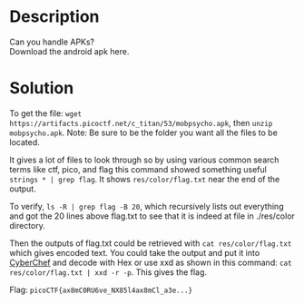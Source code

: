 # Description

Can you handle APKs? <br>
Download the android apk here.

# Solution

To get the file: `wget https://artifacts.picoctf.net/c_titan/53/mobpsycho.apk`, then `unzip mobpsycho.apk`. Note: Be sure to be the folder you want all the files to be located. 

It gives a lot of files to look through so by using various common search terms like ctf, pico, and flag this command showed something useful `strings * | grep flag`. It shows `res/color/flag.txt` near the end of the output.

To verify, `ls -R | grep flag -B 20`, which recursively lists out everything and got the 20 lines above flag.txt to see that it is indeed at file in ./res/color directory.

Then the outputs of flag.txt could be retrieved with `cat res/color/flag.txt` which gives encoded text. You could take the output and put it into [CyberChef](https://gchq.github.io/CyberChef/#recipe=From_Hex('None')) and decode with Hex or use xxd as shown in this command: `cat res/color/flag.txt | xxd -r -p`. This gives the flag.

Flag: `picoCTF{ax8mC0RU6ve_NX85l4ax8mCl_a3e...}`
